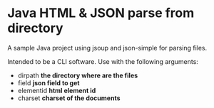 # Java HTML & JSON parse from directory

A sample Java project using jsoup and json-simple for parsing files. 

Intended to be a CLI software. Use with the following arguments:

- dirpath **the directory where are the files**
- field **json field to get**
- elementid **html element id**
- charset **charset of the documents**
